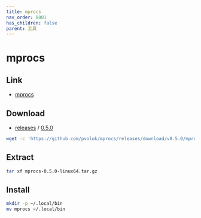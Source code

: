 ```yaml
---
title: mprocs
nav_order: 8001
has_children: false
parent: 工具
---
```



# mprocs


## Link

* [mprocs](https://github.com/pvolok/mprocs)


## Download

* [releases](https://github.com/pvolok/mprocs/releases) / [0.5.0](https://github.com/pvolok/mprocs/releases/tag/v0.5.0)

``` sh
wget -c 'https://github.com/pvolok/mprocs/releases/download/v0.5.0/mprocs-0.5.0-linux64.tar.gz'
```

## Extract

``` sh
tar xf mprocs-0.5.0-linux64.tar.gz
```

## Install

``` sh
mkdir -p ~/.local/bin
mv mprocs ~/.local/bin
```
